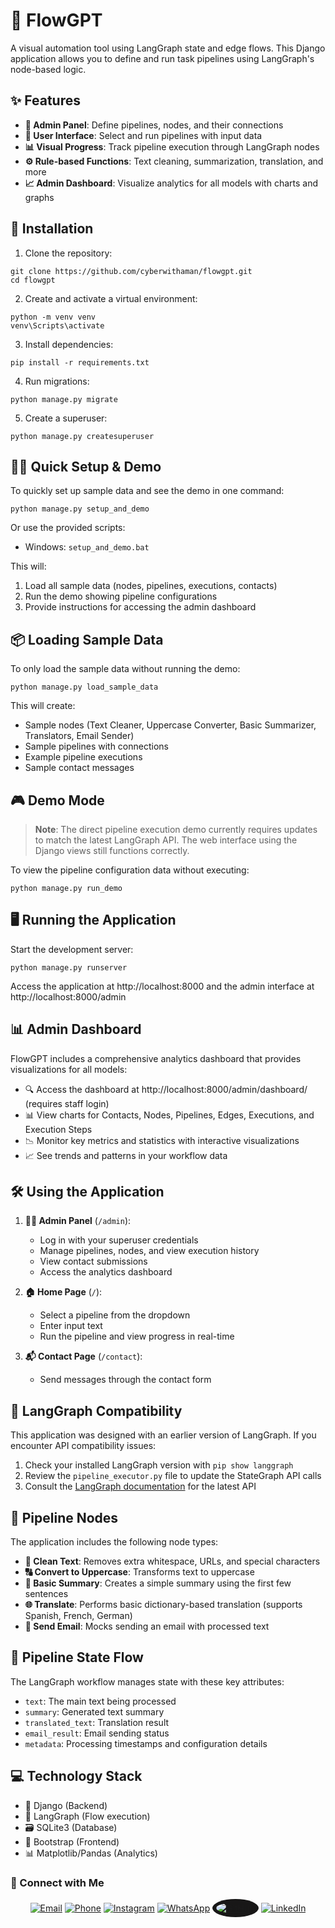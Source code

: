 # 🌊 FlowGPT

A visual automation tool using LangGraph state and edge flows. This Django application allows you to define and run task pipelines using LangGraph's node-based logic.

## ✨ Features

- **🧠 Admin Panel**: Define pipelines, nodes, and their connections
- **👤 User Interface**: Select and run pipelines with input data
- **📊 Visual Progress**: Track pipeline execution through LangGraph nodes
- **⚙️ Rule-based Functions**: Text cleaning, summarization, translation, and more
- **📈 Admin Dashboard**: Visualize analytics for all models with charts and graphs

## 🚀 Installation

1. Clone the repository:
```
git clone https://github.com/cyberwithaman/flowgpt.git
cd flowgpt
```

2. Create and activate a virtual environment:
```
python -m venv venv
venv\Scripts\activate
```

3. Install dependencies:
```
pip install -r requirements.txt
```

4. Run migrations:
```
python manage.py migrate
```

5. Create a superuser:
```
python manage.py createsuperuser
```

## 🏃‍♂️ Quick Setup & Demo

To quickly set up sample data and see the demo in one command:

```
python manage.py setup_and_demo
```

Or use the provided scripts:
- Windows: `setup_and_demo.bat`

This will:
1. Load all sample data (nodes, pipelines, executions, contacts)
2. Run the demo showing pipeline configurations
3. Provide instructions for accessing the admin dashboard

## 📦 Loading Sample Data

To only load the sample data without running the demo:

```
python manage.py load_sample_data
```

This will create:
- Sample nodes (Text Cleaner, Uppercase Converter, Basic Summarizer, Translators, Email Sender)
- Sample pipelines with connections
- Example pipeline executions
- Sample contact messages

## 🎮 Demo Mode

> **Note**: The direct pipeline execution demo currently requires updates to match the latest LangGraph API. The web interface using the Django views still functions correctly.

To view the pipeline configuration data without executing:

```
python manage.py run_demo
```

## 🖥️ Running the Application

Start the development server:

```
python manage.py runserver
```

Access the application at http://localhost:8000 and the admin interface at http://localhost:8000/admin

## 📊 Admin Dashboard

FlowGPT includes a comprehensive analytics dashboard that provides visualizations for all models:

- 🔍 Access the dashboard at http://localhost:8000/admin/dashboard/ (requires staff login)
- 📊 View charts for Contacts, Nodes, Pipelines, Edges, Executions, and Execution Steps
- 📉 Monitor key metrics and statistics with interactive visualizations
- 📈 See trends and patterns in your workflow data

## 🛠️ Using the Application

1. **👩‍💼 Admin Panel** (`/admin`):
   - Log in with your superuser credentials
   - Manage pipelines, nodes, and view execution history
   - View contact submissions
   - Access the analytics dashboard

2. **🏠 Home Page** (`/`):
   - Select a pipeline from the dropdown
   - Enter input text
   - Run the pipeline and view progress in real-time

3. **📬 Contact Page** (`/contact`):
   - Send messages through the contact form

## 🔄 LangGraph Compatibility

This application was designed with an earlier version of LangGraph. If you encounter API compatibility issues:

1. Check your installed LangGraph version with `pip show langgraph`
2. Review the `pipeline_executor.py` file to update the StateGraph API calls
3. Consult the [LangGraph documentation](https://langchain-ai.github.io/langgraph/) for the latest API

## 🧩 Pipeline Nodes

The application includes the following node types:

- **🧹 Clean Text**: Removes extra whitespace, URLs, and special characters
- **🔠 Convert to Uppercase**: Transforms text to uppercase
- **📝 Basic Summary**: Creates a simple summary using the first few sentences
- **🌐 Translate**: Performs basic dictionary-based translation (supports Spanish, French, German)
- **📧 Send Email**: Mocks sending an email with processed text

## 🔄 Pipeline State Flow

The LangGraph workflow manages state with these key attributes:
- `text`: The main text being processed
- `summary`: Generated text summary
- `translated_text`: Translation result
- `email_result`: Email sending status
- `metadata`: Processing timestamps and configuration details

## 💻 Technology Stack

- 🐍 Django (Backend)
- 🔄 LangGraph (Flow execution)
- 🗃️ SQLite3 (Database)
- 🎨 Bootstrap (Frontend)
- 📊 Matplotlib/Pandas (Analytics)

### 🔗 Connect with Me  
<p align="center">
  <a href="mailto:cyberwithaman@gmail.com"><img src="https://img.icons8.com/color/48/000000/gmail-new.png" alt="Email"/></a>
  <a href="tel:+917892939127"><img src="https://img.icons8.com/color/48/000000/phone.png" alt="Phone"/></a>
  <a href="https://www.instagram.com/cyberwithaman"><img src="https://img.icons8.com/color/48/000000/instagram-new.png" alt="Instagram"/></a>
  <a href="https://wa.me/+917892939127"><img src="https://img.icons8.com/color/48/000000/whatsapp--v1.png" alt="WhatsApp"/></a>
  <a href="https://github.com/cyberwithaman"><img src="https://img.icons8.com/ios-filled/48/ffffff/github.png" style="background-color:#181717; border-radius:50%; padding:6px;" alt="GitHub"/></a>
  <a href="https://www.linkedin.com/in/cyberwithaman"><img src="https://img.icons8.com/color/48/000000/linkedin.png" alt="LinkedIn"/></a>
</p>